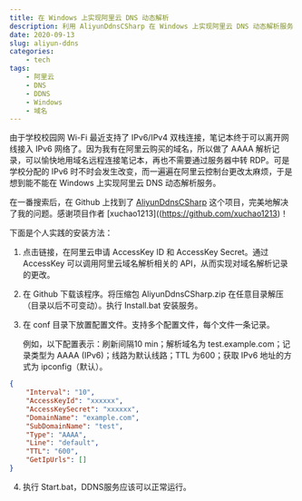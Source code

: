 ```yaml
---
title: 在 Windows 上实现阿里云 DNS 动态解析
description: 利用 AliyunDdnsCSharp 在 Windows 上实现阿里云 DNS 动态解析服务
date: 2020-09-13
slug: aliyun-ddns
categories:
    - tech
tags:
    - 阿里云
    - DNS
    - DDNS
    - Windows
    - 域名
---
```


由于学校校园网 Wi-Fi 最近支持了 IPv6/IPv4 双栈连接，笔记本终于可以离开网线接入 IPv6 网络了。因为我有在阿里云购买的域名，所以做了 AAAA 解析记录，可以愉快地用域名远程连接笔记本，再也不需要通过服务器中转 RDP。可是学校分配的 IPv6 时不时会发生改变，而一遍遍在阿里云控制台更改太麻烦，于是想到能不能在 Windows 上实现阿里云 DNS 动态解析服务。

在一番搜索后，在 Github 上找到了 [AliyunDdnsCSharp](https://github.com/xuchao1213/AliyunDdnsCSharp) 这个项目，完美地解决了我的问题。感谢项目作者 [xuchao1213]((https://github.com/xuchao1213)！

下面是个人实践的安装方法：

1. 点击链接，在阿里云申请 AccessKey ID 和 AccessKey Secret。通过 AccessKey 可以调用阿里云域名解析相关的 API，从而实现对域名解析记录的更改。

2. 在 Github 下载该程序。将压缩包 AliyunDdnsCSharp.zip 在任意目录解压（目录以后不可变动）。执行 Install.bat 安装服务。

3. 在 conf 目录下放置配置文件。支持多个配置文件，每个文件一条记录。
   
   例如，以下配置表示：刷新间隔10 min；解析域名为 test.example.com；记录类型为 AAAA (IPv6)；线路为默认线路；TTL 为600；获取 IPv6 地址的方式为 ipconfig（默认）。

```json {linenos=false}
{
    "Interval": "10",
    "AccessKeyId": "xxxxxx",
    "AccessKeySecret": "xxxxxx",
    "DomainName": "example.com",
    "SubDomainName": "test",
    "Type": "AAAA",
    "Line": "default",
    "TTL": "600",
    "GetIpUrls": []
}
```

4. 执行 Start.bat，DDNS服务应该可以正常运行。